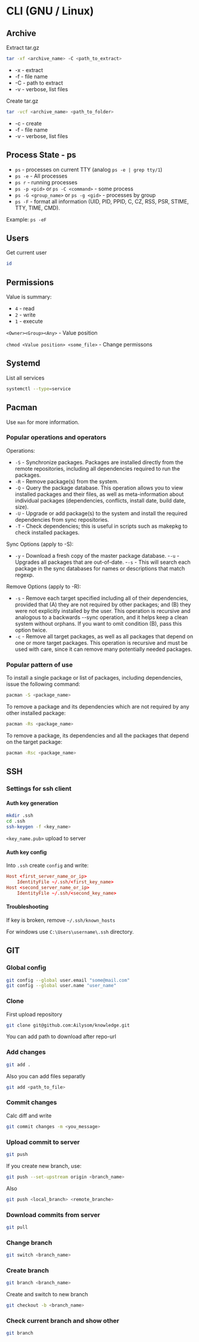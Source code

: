 # CLI (GNU / Linux)

## Archive

Extract tar.gz

```bash
tar -xf <archive_name> -C <path_to_extract>
```

- -x - extract
- -f - file name
- -C - path to extract
- -v - verbose, list files

Create tar.gz

```bash
tar -vcf <archive_name> <path_to_folder>
```

- -c - create
- -f - file name
- -v - verbose, list files

## Process State - ps

- `ps` - processes on current TTY (analog `ps -e | grep tty/1`)
- `ps -e` - All processes
- `ps r` - running processes
- `ps -p <pid>` or `ps -C <command>` - some process
- `ps -G <group_name>` or `ps -g <gid>` - processes by group
- `ps -F` - format all information (UID, PID, PPID, C, CZ, RSS, PSR, STIME, TTY, TIME, CMD).

Example: `ps -eF`

## Users

Get current user

```bash
id
```

## Permissions

Value is summary:

- `4` - read
- `2` - write
- `1` - execute

`<Owner><Group><Any>` - Value position

`chmod <Value position> <some_file>` - Change permissons

## Systemd

List all services

```bash
systemctl --type=service
```

## Pacman

Use `man` for more information.

### Popular operations and operators

Operations:

- `-S` - Synchronize packages. Packages are installed directly from the remote repositories, including all dependencies required to run the packages.
- `-R` - Remove package(s) from the system.
- `-Q` - Query the package database. This operation allows you to view installed packages and their files, as well as meta-information about individual packages (dependencies, conflicts, install date, build date, size).
- `-U` - Upgrade or add package(s) to the system and install the required dependencies from sync repositories.
- `-T` - Check dependencies; this is useful in scripts such as makepkg to check installed packages.

Sync Options (apply to -S):

- `-y` - Download a fresh copy of the master package database.
-`-u` - Upgrades all packages that are out-of-date.
-`-s` - This will search each package in the sync databases for names or descriptions that match regexp.

Remove Options (apply to -R):

- `-s` - Remove each target specified including all of their dependencies, provided that (A) they are not required by other packages; and (B) they were not explicitly installed by the user. This operation is recursive and analogous to a backwards --sync operation, and it helps keep a clean system without orphans. If you want to omit condition (B), pass this option twice.
- `-c` - Remove all target packages, as well as all packages that depend on one or more target packages. This operation is recursive and must be used with care, since it can remove many potentially needed packages.

### Popular pattern of use

To install a single package or list of packages, including dependencies, issue the following command:

```bash
pacman -S <package_name>
```

To remove a package and its dependencies which are not required by any other installed package:

```bash
pacman -Rs <package_name>
```

To remove a package, its dependencies and all the packages that depend on the target package:

```bash
pacman -Rsc <package_name>
```

## SSH

### Settings for ssh client

#### Auth key generation

```bash
mkdir .ssh
cd .ssh
ssh-keygen -f <key_name>
```

`<key_name.pub>` upload to server

#### Auth key config

Into `.ssh` create `config` and write:

```conf
Host <first_server_name_or_ip>
	IdentityFile ~/.ssh/<first_key_name>
Host <second_server_name_or_ip>
	IdentityFile ~/.ssh/<second_key_name>
```

#### Troubleshooting

If key is broken, remove `~/.ssh/known_hosts`  
  
For windows use `C:\Users\username\.ssh` directory.

## GIT

### Global config

```bash
git config --global user.email "some@mail.com"
git config --global user.name "user_name"
```

### Clone

First upload repository

```bash
git clone git@github.com:Ailysom/knowledge.git
```

You can add path to download after repo-url

### Add changes

```bash
git add .
```

Also you can add files separatly

```bash
git add <path_to_file>
```

### Commit changes

Calc diff and write

```bash
git commit changes -m <you_message>
```

### Upload commit to server

```bash
git push
```

If you create new branch, use:

```bash
git push --set-upstream origin <branch_name>
```

Also

```bash
git push <local_branch> <remote_branche>
```

### Download commits from server

```bash
git pull
```

### Change branch

```bash
git switch <branch_name>
```

### Create branch

```bash
git branch <branch_name>
```

Create and switch to new branch

```bash
git checkout -b <branch_name>
```

### Check current branch and show other

```bash
git branch
```
